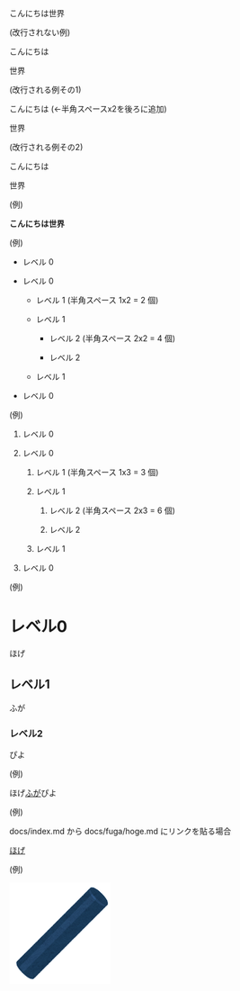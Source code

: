 こんにちは世界

(改行されない例)



こんにちは

世界



(改行される例その1)



こんにちは  (←半角スペースx2を後ろに追加)

世界



(改行される例その2)



こんにちは



世界

(例)  



**こんにちは世界**

(例)  



- レベル 0

- レベル 0

  - レベル 1 (半角スペース 1x2 = 2 個)

  - レベル 1

    - レベル 2 (半角スペース 2x2 = 4 個)

    - レベル 2

  - レベル 1

- レベル 0

(例)  



1. レベル 0

1. レベル 0

   1. レベル 1 (半角スペース 1x3 = 3 個)

   1. レベル 1

      1. レベル 2 (半角スペース 2x3 = 6 個)

      1. レベル 2

   1. レベル 1

1. レベル 0

(例)  



# レベル0



ほげ



## レベル1



ふが



### レベル2



ぴよ

(例)

ほげ[ふが](https://github.com/)ぴよ

(例)  



docs/index.md から docs/fuga/hoge.md にリンクを貼る場合



[ほげ](./fuga/hoge.md)

(例)  





![ほげ](./hoge.png)

